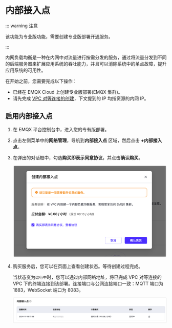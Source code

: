 # 内部接入点

::: warning 注意

该功能为专业版功能，需要创建专业版部署开通服务。

:::

内网负载均衡是一种在内网中对流量进行按需分发的服务，通过将流量分发到不同的后端服务器来扩展应用系统的吞吐能力，并且可以消除系统中的单点故障，提升应用系统的可用性。

在开始之前，您需要完成以下操作：

- 已经在 EMQX Cloud 上创建专业版部署(EMQX 集群)。
- 请先完成 [VPC 对等连接的创建](../deployments/vpc_peering.md)，下文提到的 IP 均指资源的内网 IP。

## 启用内部接入点

1. 在 EMQX 平台控制台中，进入您的专有版部署。

2. 点击左侧菜单中的**网络管理**，导航到**内部接入点** 区域，然后点击 **+内部接入点**。

3. 在弹出的对话框中，勾选**购买即表示同意协议**，并点击**确认购买**。

   ![img](./_assets/create_internal_endpoint_dedicated.png)

4. 购买服务后，您可以在页面上查看创建状态。等待创建过程完成。

   当状态变为`运行中`时，您可以通过内部网络地址，将已完成 VPC 对等连接的 VPC 下的终端连接到该部署。连接端口与公网连接端口一致：MQTT 端口为 1883，WebSocket 端口为 8083。

   ![intranet_lb_info](./_assets/intranet_lb_info_dedicated.png)